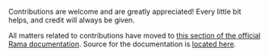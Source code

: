 <!--
 Licensed to the Apache Software Foundation (ASF) under one
 or more contributor license agreements.  See the NOTICE file
 distributed with this work for additional information
 regarding copyright ownership.  The ASF licenses this file
 to you under the Apache License, Version 2.0 (the
 "License"); you may not use this file except in compliance
 with the License.  You may obtain a copy of the License at

   http://www.apache.org/licenses/LICENSE-2.0

 Unless required by applicable law or agreed to in writing,
 software distributed under the License is distributed on an
 "AS IS" BASIS, WITHOUT WARRANTIES OR CONDITIONS OF ANY
 KIND, either express or implied.  See the License for the
 specific language governing permissions and limitations
 under the License.
-->
Contributions are welcome and are greatly appreciated! Every
little bit helps, and credit will always be given.

All matters related to contributions have moved to [this section of
the official Rama documentation](https://github.com/imajpsingh/rama). Source for the documentation is
[located here](https://github.com/imjpsingh/rama).
